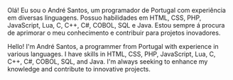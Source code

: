Olá! 
Eu sou o André Santos, um programador de Portugal com experiência em diversas linguagens. 
Possuo habilidades em HTML, CSS, PHP, JavaScript, Lua, C, C++, C#, COBOL, SQL e Java. 
Estou sempre á procura de aprimorar o meu conhecimento e contribuir para projetos inovadores.

Hello!
I'm André Santos, a programmer from Portugal with experience in various languages.
I have skills in HTML, CSS, PHP, JavaScript, Lua, C, C++, C#, COBOL, SQL, and Java.
I'm always seeking to enhance my knowledge and contribute to innovative projects.
